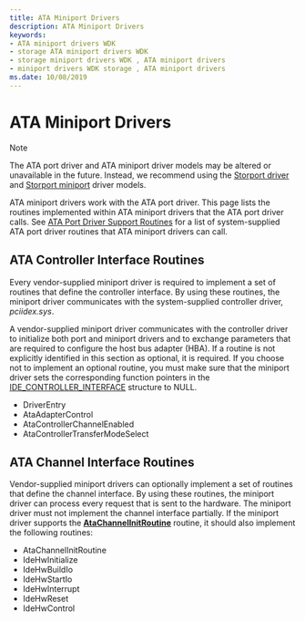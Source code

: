 ```yaml
---
title: ATA Miniport Drivers
description: ATA Miniport Drivers
keywords:
- ATA miniport drivers WDK
- storage ATA miniport drivers WDK
- storage miniport drivers WDK , ATA miniport drivers
- miniport drivers WDK storage , ATA miniport drivers
ms.date: 10/08/2019
---
```


# ATA Miniport Drivers

> [!NOTE]
> The ATA port driver and ATA miniport driver models may be altered or unavailable in the future. Instead, we recommend using the [Storport driver](./storport-driver-overview.md) and [Storport miniport](./storport-miniport-drivers.md) driver models.

ATA miniport drivers work with the ATA port driver. This page lists the routines implemented within ATA miniport drivers that the ATA port driver calls. See [ATA Port Driver Support Routines](ata-port-driver-support-routines.md) for a list of system-supplied ATA port driver routines that ATA miniport drivers can call.

## ATA Controller Interface Routines

Every vendor-supplied miniport driver is required to implement a set of routines that define the controller interface. By using these routines, the miniport driver communicates with the system-supplied controller driver, *pciidex.sys*.

A vendor-supplied miniport driver communicates with the controller driver to initialize both port and miniport drivers and to exchange parameters that are required to configure the host bus adapter (HBA). If a routine is not explicitly identified in this section as optional, it is required. If you choose not to implement an optional routine, you must make sure that the miniport driver sets the corresponding function pointers in the [IDE_CONTROLLER_INTERFACE](/windows-hardware/drivers/ddi/irb/ns-irb-_ide_controller_interface) structure to NULL.

- DriverEntry
- AtaAdapterControl
- AtaControllerChannelEnabled
- AtaControllerTransferModeSelect

## ATA Channel Interface Routines

Vendor-supplied miniport drivers can optionally implement a set of routines that define the channel interface. By using these routines, the miniport driver can process every request that is sent to the hardware. The miniport driver must not implement the channel interface partially. If the miniport driver supports the [**AtaChannelInitRoutine**](/windows-hardware/drivers/ddi/irb/nf-irb-ataportinitializeex) routine, it should also implement the following routines:

- AtaChannelInitRoutine
- IdeHwInitialize
- IdeHwBuildIo
- IdeHwStartIo
- IdeHwInterrupt
- IdeHwReset
- IdeHwControl
